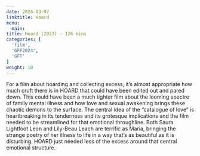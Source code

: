 ```yaml
---
date: 2024-03-07
linktitle: Hoard
menu:
  main:
title: Hoard (2023) - 126 mins
categories: [
  'film',
  'GFF2024',
  'GFT'
]
weight: 10
---
```


For a film about hoarding and collecting excess, it’s almost appropriate how much cruft there is in HOARD that could have been edited out and pared down. This could have been a much tighter film about the looming spectre of family mental illness and how love and sexual awakening brings these chaotic demons to the surface. The central idea of the “catalogue of love” is heartbreaking in its tenderness and its grotesque implications and the film needed to be streamlined for that emotional throughline. Both Saura Lightfoot Leon and Lily-Beau Leach are terrific as Maria, bringing the strange poetry of her illness to life in a way that’s as beautiful as it is disturbing. HOARD just needed less of the excess around that central emotional structure.
